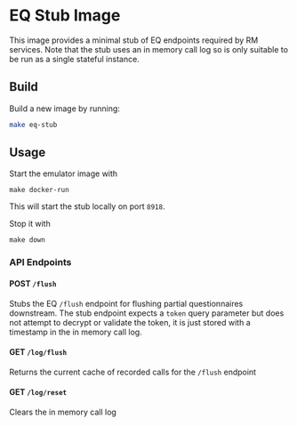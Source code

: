 # EQ Stub Image

This image provides a minimal stub of EQ endpoints required by RM services. Note that the stub uses an in memory call
log so is only suitable to be run as a single stateful instance.

## Build

Build a new image by running:

```sh
make eq-stub
```

## Usage

Start the emulator image with

```shell
make docker-run
```

This will start the stub locally on port `8918`.

Stop it with 

```shell
make down
```

### API Endpoints

#### POST `/flush`

Stubs the EQ `/flush` endpoint for flushing partial questionnaires downstream. The stub endpoint expects a `token` query
parameter but does not attempt to decrypt or validate the token, it is just stored with a timestamp in the in memory
call log.

#### GET `/log/flush`

Returns the current cache of recorded calls for the `/flush` endpoint

#### GET `/log/reset`

Clears the in memory call log
